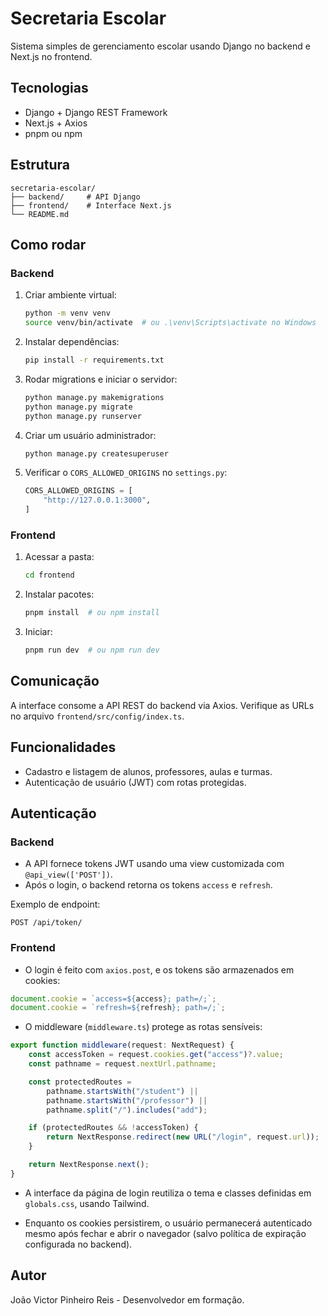 # Secretaria Escolar

Sistema simples de gerenciamento escolar usando Django no backend e Next.js no frontend.

## Tecnologias

-   Django + Django REST Framework
-   Next.js + Axios
-   pnpm ou npm

## Estrutura

```
secretaria-escolar/
├── backend/     # API Django
├── frontend/    # Interface Next.js
└── README.md
```

## Como rodar

### Backend

1. Criar ambiente virtual:

    ```bash
    python -m venv venv
    source venv/bin/activate  # ou .\venv\Scripts\activate no Windows
    ```

2. Instalar dependências:

    ```bash
    pip install -r requirements.txt
    ```

3. Rodar migrations e iniciar o servidor:

    ```bash
    python manage.py makemigrations
    python manage.py migrate
    python manage.py runserver
    ```

4. Criar um usuário administrador:

    ```bash
    python manage.py createsuperuser
    ```

5. Verificar o `CORS_ALLOWED_ORIGINS` no `settings.py`:

    ```python
    CORS_ALLOWED_ORIGINS = [
        "http://127.0.0.1:3000",
    ]
    ```

### Frontend

1. Acessar a pasta:

    ```bash
    cd frontend
    ```

2. Instalar pacotes:

    ```bash
    pnpm install  # ou npm install
    ```

3. Iniciar:

    ```bash
    pnpm run dev  # ou npm run dev
    ```

## Comunicação

A interface consome a API REST do backend via Axios. Verifique as URLs no arquivo `frontend/src/config/index.ts`.

## Funcionalidades

-   Cadastro e listagem de alunos, professores, aulas e turmas.
-   Autenticação de usuário (JWT) com rotas protegidas.

## Autenticação

### Backend

-   A API fornece tokens JWT usando uma view customizada com `@api_view(['POST'])`.
-   Após o login, o backend retorna os tokens `access` e `refresh`.

Exemplo de endpoint:

```http
POST /api/token/
```

### Frontend

-   O login é feito com `axios.post`, e os tokens são armazenados em cookies:

```ts
document.cookie = `access=${access}; path=/;`;
document.cookie = `refresh=${refresh}; path=/;`;
```

-   O middleware (`middleware.ts`) protege as rotas sensíveis:

```ts
export function middleware(request: NextRequest) {
	const accessToken = request.cookies.get("access")?.value;
	const pathname = request.nextUrl.pathname;

	const protectedRoutes =
		pathname.startsWith("/student") ||
		pathname.startsWith("/professor") ||
		pathname.split("/").includes("add");

	if (protectedRoutes && !accessToken) {
		return NextResponse.redirect(new URL("/login", request.url));
	}

	return NextResponse.next();
}
```

-   A interface da página de login reutiliza o tema e classes definidas em `globals.css`, usando Tailwind.

-   Enquanto os cookies persistirem, o usuário permanecerá autenticado mesmo após fechar e abrir o navegador (salvo política de expiração configurada no backend).

## Autor

João Victor Pinheiro Reis - Desenvolvedor em formação.
